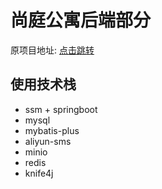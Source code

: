 # 尚庭公寓后端部分
原项目地址: [点击跳转](https://www.bilibili.com/video/BV1At421K7gP/?spm_id_from=333.1007.top_right_bar_window_history.content.click&vd_source=98f55a6ce5e8b2c9eb87102eb3976a53)
## 使用技术栈
- ssm + springboot
- mysql
- mybatis-plus
- aliyun-sms
- minio
- redis
- knife4j
